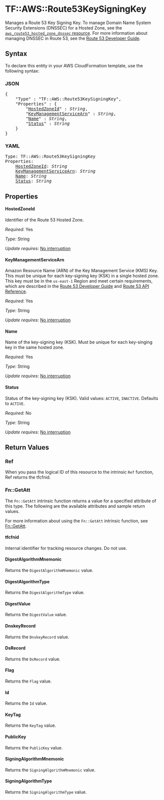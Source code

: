 # TF::AWS::Route53KeySigningKey

Manages a Route 53 Key Signing Key. To manage Domain Name System Security Extensions (DNSSEC) for a Hosted Zone, see the [`aws_route53_hosted_zone_dnssec` resource](route53_hosted_zone_dnssec.html). For more information about managing DNSSEC in Route 53, see the [Route 53 Developer Guide](https://docs.aws.amazon.com/Route53/latest/DeveloperGuide/dns-configuring-dnssec.html).

## Syntax

To declare this entity in your AWS CloudFormation template, use the following syntax:

### JSON

<pre>
{
    "Type" : "TF::AWS::Route53KeySigningKey",
    "Properties" : {
        "<a href="#hostedzoneid" title="HostedZoneId">HostedZoneId</a>" : <i>String</i>,
        "<a href="#keymanagementservicearn" title="KeyManagementServiceArn">KeyManagementServiceArn</a>" : <i>String</i>,
        "<a href="#name" title="Name">Name</a>" : <i>String</i>,
        "<a href="#status" title="Status">Status</a>" : <i>String</i>
    }
}
</pre>

### YAML

<pre>
Type: TF::AWS::Route53KeySigningKey
Properties:
    <a href="#hostedzoneid" title="HostedZoneId">HostedZoneId</a>: <i>String</i>
    <a href="#keymanagementservicearn" title="KeyManagementServiceArn">KeyManagementServiceArn</a>: <i>String</i>
    <a href="#name" title="Name">Name</a>: <i>String</i>
    <a href="#status" title="Status">Status</a>: <i>String</i>
</pre>

## Properties

#### HostedZoneId

Identifier of the Route 53 Hosted Zone.

_Required_: Yes

_Type_: String

_Update requires_: [No interruption](https://docs.aws.amazon.com/AWSCloudFormation/latest/UserGuide/using-cfn-updating-stacks-update-behaviors.html#update-no-interrupt)

#### KeyManagementServiceArn

Amazon Resource Name (ARN) of the Key Management Service (KMS) Key. This must be unique for each key-signing key (KSK) in a single hosted zone. This key must be in the `us-east-1` Region and meet certain requirements, which are described in the [Route 53 Developer Guide](https://docs.aws.amazon.com/Route53/latest/DeveloperGuide/dns-configuring-dnssec-cmk-requirements.html) and [Route 53 API Reference](https://docs.aws.amazon.com/Route53/latest/APIReference/API_CreateKeySigningKey.html).

_Required_: Yes

_Type_: String

_Update requires_: [No interruption](https://docs.aws.amazon.com/AWSCloudFormation/latest/UserGuide/using-cfn-updating-stacks-update-behaviors.html#update-no-interrupt)

#### Name

Name of the key-signing key (KSK). Must be unique for each key-singing key in the same hosted zone.

_Required_: Yes

_Type_: String

_Update requires_: [No interruption](https://docs.aws.amazon.com/AWSCloudFormation/latest/UserGuide/using-cfn-updating-stacks-update-behaviors.html#update-no-interrupt)

#### Status

Status of the key-signing key (KSK). Valid values: `ACTIVE`, `INACTIVE`. Defaults to `ACTIVE`.

_Required_: No

_Type_: String

_Update requires_: [No interruption](https://docs.aws.amazon.com/AWSCloudFormation/latest/UserGuide/using-cfn-updating-stacks-update-behaviors.html#update-no-interrupt)

## Return Values

### Ref

When you pass the logical ID of this resource to the intrinsic `Ref` function, Ref returns the tfcfnid.

### Fn::GetAtt

The `Fn::GetAtt` intrinsic function returns a value for a specified attribute of this type. The following are the available attributes and sample return values.

For more information about using the `Fn::GetAtt` intrinsic function, see [Fn::GetAtt](https://docs.aws.amazon.com/AWSCloudFormation/latest/UserGuide/intrinsic-function-reference-getatt.html).

#### tfcfnid

Internal identifier for tracking resource changes. Do not use.

#### DigestAlgorithmMnemonic

Returns the <code>DigestAlgorithmMnemonic</code> value.

#### DigestAlgorithmType

Returns the <code>DigestAlgorithmType</code> value.

#### DigestValue

Returns the <code>DigestValue</code> value.

#### DnskeyRecord

Returns the <code>DnskeyRecord</code> value.

#### DsRecord

Returns the <code>DsRecord</code> value.

#### Flag

Returns the <code>Flag</code> value.

#### Id

Returns the <code>Id</code> value.

#### KeyTag

Returns the <code>KeyTag</code> value.

#### PublicKey

Returns the <code>PublicKey</code> value.

#### SigningAlgorithmMnemonic

Returns the <code>SigningAlgorithmMnemonic</code> value.

#### SigningAlgorithmType

Returns the <code>SigningAlgorithmType</code> value.


